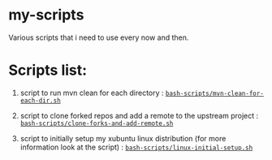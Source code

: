 my-scripts
==========

Various scripts that i need to use every now and then.

# Scripts list:

1. script to run mvn clean for each directory :  [`bash-scripts/mvn-clean-for-each-dir.sh`](https://github.com/GayashanNA/my-scripts/blob/master/bash-scripts/mvn-clean-for-each-dir.sh)

2. script to clone forked repos and add a remote to the upstream project :  [`bash-scripts/clone-forks-and-add-remote.sh`](https://github.com/GayashanNA/my-scripts/blob/master/bash-scripts/clone-forks-and-add-remote.sh)

3. script to initially setup my xubuntu linux distribution (for more information look at the script) : [`bash-scripts/linux-initial-setup.sh`](https://github.com/GayashanNA/my-scripts/blob/master/bash-scripts/linux-initial-setup.sh)

